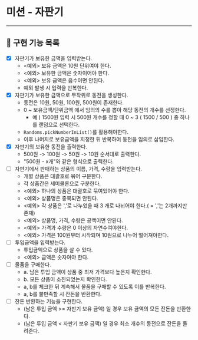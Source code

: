 # 미션 - 자판기

---

## 📑 구현 기능 목록

- [x] 자판기가 보유한 금액을 입력받는다.
    - <예외> 보유 금액은 10원 단위여야 한다.
    - <예외> 보유한 금액은 숫자이어야 한다.
    - <예외> 보유 금액은 음수이면 안된다.
    - 예외 발생 시 입력을 반복한다.
- [x] 자판기가 보유한 금액으로 무작위로 동전을 생성한다.
    - 동전은 10원, 50원, 100원, 500원이 존재한다.
    - 0 ~ 보유금액/단위금액 에서 임의의 수를 뽑아 해당 동전의 개수를 선정한다.
        - 예 ) 1500원 입력 시 500원 개수를 정할 때 0 ~ 3 ( 1500 / 500 ) 중 하나를 랜덤으로 선택한다.
    - `Randoms.pickNumberInList()`를 활용해야한다.
    - 이후 나머지로 보유금액을 지정한 뒤 반복하여 동전을 임의로 삽입한다.
- [x] 자판기의 보유한 동전을 출력한다.
    - 500원 -> 100원 -> 50원 -> 10원 순서대로 출력한다.
    - "500원 - x개"와 같은 형식으로 출력한다.
- [ ] 자판기에서 판매하는 상품의 이름, 가격, 수량을 입력받는다.
    - 개별 상품은 대괄호로 묶어 구분한다.
    - 각 상품간은 세미콜론으로 구분한다.
    - <예외> 하나의 상품은 대괄호로 묶여있어야 한다.
    - <예외> 상품명은 중복되면 안된다.
    - <예외> 각 상품은 ','로 나누었을 때 3 개로 나뉘어야 한다.( = ','는 2개까지만 존재)
    - <예외> 상품명, 가격, 수량은 공백이면 안된다.
    - <예외> 가격과 수량은 0 이상의 자연수여야한다.
    - <예외> 가격은 100원부터 시작되며 10원으로 나누어 떨어져야한다.
- [ ] 투입금액을 입력받는다.
    - 투입금액으로 상품을 살 수 있다.
    - <예외> 금액은 숫자여야 한다.
- [ ] 물품을 구매한다.
    - a. 남은 투입 금액이 상품 중 최저 가격보다 높은지 확인한다.
    - b. 모든 상품이 소진되었는지 확인한다.
    - a, b를 체크한 뒤 계속해서 물품을 구매할 수 있도록 이를 반복한다.
    - a, b를 불만족할 시 잔돈을 반환한다.
- [ ] 잔돈 반환하는 기능을 구현한다.
    - (남은 투입 금액 >= 자판기 보유 금액) 일 경우 보유 금액의 모든 잔돈을 반환한다.
    - (남은 투입 금액 < 자판기 보유 금액) 일 경우 최소 개수의 동전으로 잔돈을 돌려준다.
